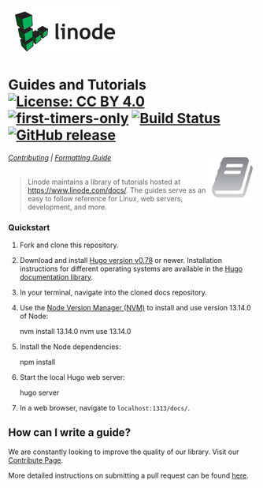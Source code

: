 ![Linode logo](docs/assets/linode_readme_logo.png)

# Guides and Tutorials [![License: CC BY 4.0](https://img.shields.io/badge/License-CC%20BY%204.0-blue.svg)](https://creativecommons.org/licenses/by/4.0/) [![first-timers-only](http://img.shields.io/badge/first--timers--only-friendly-blue.svg)](http://www.firsttimersonly.com/) [![Build Status](https://api.travis-ci.com/linode/docs.svg?branch=develop)](https://travis-ci.com/linode/docs) [![GitHub release](https://img.shields.io/github/release/linode/docs.svg)](https://github.com/linode/docs/releases/latest)

<img align="right" width="100" height="100" src="docs/assets/linode_readme_book.png">

###### [Contributing](CONTRIBUTING.md) | [Formatting Guide](https://linode.com/docs/linode-writers-formatting-guide/)

> Linode maintains a library of tutorials hosted at https://www.linode.com/docs/. The guides serve as an easy to follow reference for Linux, web servers, development, and more.

### Quickstart

1. Fork and clone this repository.

1. Download and install [Hugo version v0.78](https://github.com/gohugoio/hugo/releases/tag/v0.78) or newer. Installation instructions for different operating systems are available in the [Hugo documentation library](https://gohugo.io/getting-started/installing/).

1. In your terminal, navigate into the cloned docs repository.

1. Use the [Node Version Manager (NVM)](https://github.com/nvm-sh/nvm) to install and use version 13.14.0 of Node:

    nvm install 13.14.0
    nvm use 13.14.0

1. Install the Node dependencies:

    npm install

1. Start the local Hugo web server:

    hugo server

1. In a web browser, navigate to `localhost:1313/docs/`.

## How can I write a guide?

We are constantly looking to improve the quality of our library. Visit our [Contribute Page](https://www.linode.com/docs/contribute/).

More detailed instructions on submitting a pull request can be found [here](CONTRIBUTING.md).

